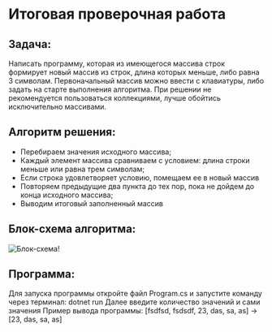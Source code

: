# Итоговая проверочная работа

## Задача:

Написать программу, которая из имеющегося массива строк формирует новый массив из строк, длина которых меньше, либо равна 3 символам. Первоначальный массив можно ввести с клавиатуры, либо задать на старте выполнения алгоритма. При решении не рекомендуется пользоваться коллекциями, лучше обойтись исключительно массивами.

## Алгоритм решения:

* Перебираем значения исходного массива;
* Каждый элемент массива сравниваем с условием: длина строки меньше или равна трем символам;
* Если строка удовлетворяет условию, помещаем ее в новый массив
* Повторяем предыдущие два пункта до тех пор, пока не дойдем до конца исходного массива;
* Выводим итоговый заполненный массив

## Блок-схема алгоритма:

 ![Блок-схема!](Block-Scheme.png)

 ## Программа:

 Для запуска программы откройте файл Program.cs и запустите команду через терминал:
 dotnet run
 Далее введите количество значений и сами значения
 Пример вывода программы:
 [fsdfsd, fsdsdf, 23, das, sa, as] -> [23, das, sa, as]

